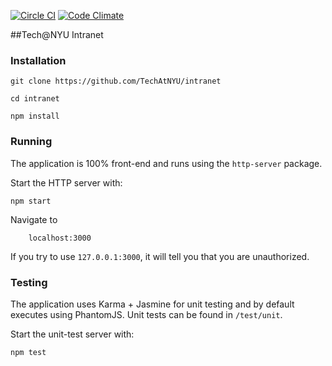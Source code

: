 [![Circle CI](https://circleci.com/gh/TechAtNYU/intranet/tree/master.svg?style=svg)](https://circleci.com/gh/TechAtNYU/intranet/tree/master) [![Code Climate](https://codeclimate.com/github/TechAtNYU/intranet/badges/gpa.svg)](https://codeclimate.com/github/TechAtNYU/intranet)

##Tech@NYU Intranet

### Installation

    git clone https://github.com/TechAtNYU/intranet

    cd intranet

    npm install

### Running
The application is 100% front-end and runs using the `http-server` package.

Start the HTTP server with:

    npm start

Navigate to
```
    localhost:3000
```

If you try to use `127.0.0.1:3000`, it will tell you that you are unauthorized.

### Testing
The application uses Karma + Jasmine for unit testing and by default executes using PhantomJS. Unit tests can be found in `/test/unit`.

Start the unit-test server with:

    npm test
